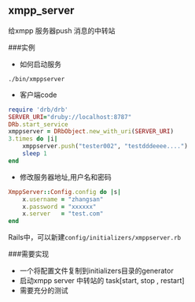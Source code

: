 ## xmpp_server
给xmpp 服务器push 消息的中转站

###实例
* 如何启动服务
```shell
./bin/xmppserver
```

* 客户端code
```ruby
require 'drb/drb'
SERVER_URI="druby://localhost:8787"  
DRb.start_service  
xmppserver = DRbObject.new_with_uri(SERVER_URI)  
3.times do |i| 
	xmppserver.push("tester002", "testdddeeee....")
	sleep 1
end  
```

* 修改服务器地址,用户名和密码
```ruby
XmppServer::Config.config do |s|
	x.username = "zhangsan"
	x.password = "xxxxxx"
	x.server   = "test.com"
end
```
Rails中，可以新建`config/initializers/xmppserver.rb`

###需要实现
* 一个将配置文件复制到initializers目录的generator
* 启动xmpp server 中转站的 task[start, stop , restart]
* 需要充分的测试

